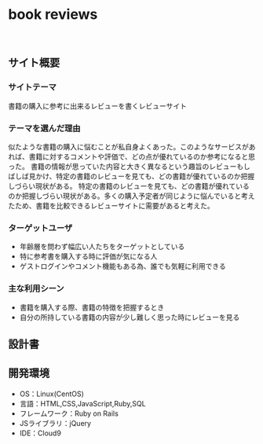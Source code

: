 # book reviews
​
## サイト概要
### サイトテーマ
書籍の購入に参考に出来るレビューを書くレビューサイト
​
### テーマを選んだ理由
似たような書籍の購入に悩むことが私自身よくあった。このようなサービスがあれば、書籍に対するコメントや評価で、どの点が優れているのか参考になると思った。
書籍の情報が思っていた内容と大きく異なるという趣旨のレビューもしばしば見かけ、特定の書籍のレビューを見ても、どの書籍が優れているのか把握しづらい現状がある。
特定の書籍のレビューを見ても、どの書籍が優れているのか把握しづらい現状がある。多くの購入予定者が同じように悩んでいると考えたため、書籍を比較できるレビューサイトに需要があると考えた。

### ターゲットユーザ
- 年齢層を問わず幅広い人たちをターゲットとしている
- 特に参考書を購入する時に評価が気になる人
- ゲストログインやコメント機能もある為、誰でも気軽に利用できる
​
### 主な利用シーン
- 書籍を購入する際、書籍の特徴を把握するとき
- 自分の所持している書籍の内容が少し難しく思った時にレビューを見る
​
## 設計書

## 開発環境
- OS：Linux(CentOS)
- 言語：HTML,CSS,JavaScript,Ruby,SQL
- フレームワーク：Ruby on Rails
- JSライブラリ：jQuery
- IDE：Cloud9
​
